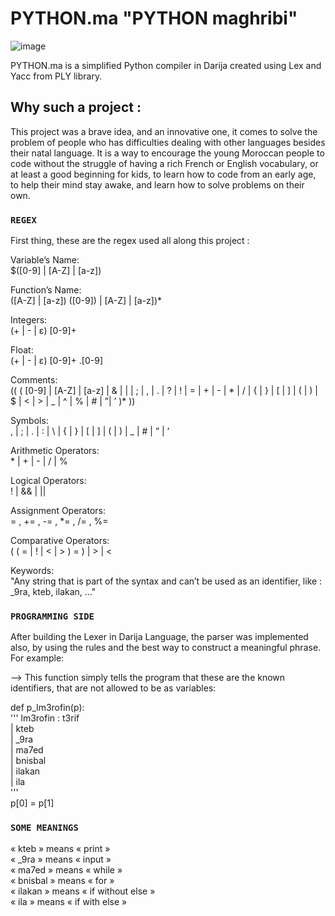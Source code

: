 # PYTHON.ma "PYTHON maghribi"
![image](https://user-images.githubusercontent.com/77125092/135387880-f4e27a7c-1cd4-4f62-9d25-a46d28f5dab5.png)
   
PYTHON.ma is a simplified Python compiler in Darija created using Lex and Yacc from PLY library. 

## Why such a project :
This project was a brave idea, and an innovative one, it comes to solve the problem of people who has difficulties dealing with other languages besides their natal language. It is a way to encourage the young Moroccan people to code without the struggle of having a rich French or English vocabulary, or at least a good beginning for kids, to learn how to code from an early age, to help their mind stay awake, and learn how to solve problems on their own.


### `REGEX`
First thing, these are the regex used all along this project :

Variable’s Name:\
	$([0-9] | [A-Z] | [a-z]) 
  
Function’s Name:\
	([A-Z] | [a-z]) ([0-9]) | [A-Z] | [a-z])*
  
Integers:\
	(+ | - | ε) [0-9]+
  
Float:\
	 (+ | - | ε) [0-9]+ .[0-9] 
   
Comments:\
	 (( ( [0-9] | [A-Z] | [a-z] | & | | | ; | , | . | ? | ! | 	= | + | - | * | / | { | } | [ | ] | ( | ) | $ | < | > | _ | 	^ | % | # | ”| ’ )* ))
   
Symbols:\
	, | ; | . | : | \ | { | } | [ | ] | ( | ) | _ | # | ” | ’
  
Arithmetic Operators:\
	  * | + | - | / | %

Logical Operators:\
	 ! | && | || 

Assignment Operators:\
	 = , += , -= , *= , /= , %=

Comparative Operators:\
	 ( ( = | ! | < | > ) = ) | > | <

Keywords:\
	"Any string that is part of the syntax and can’t be used as an identifier, like : _9ra, kteb, ilakan, …" 
  

### `PROGRAMMING SIDE`
After building the Lexer in Darija Language, the parser was implemented also, by using the rules and the best way to construct a meaningful phrase.\
For example:

--> This function simply tells the program that these are the known identifiers, that are not allowed to be as variables:

def p_lm3rofin(p):\
'''  lm3rofin : t3rif\
              | kteb\
              | _9ra\
              | ma7ed\
              | bnisbal\
              | ilakan\
              | ila \
'''\
p[0] = p[1]


### `SOME MEANINGS`
 « kteb » means « print »\
 « _9ra » means « input »\
 « ma7ed » means « while »\
 « bnisbal » means « for »\
 « ilakan » means « if without else »\
 « ila » means « if with else »




